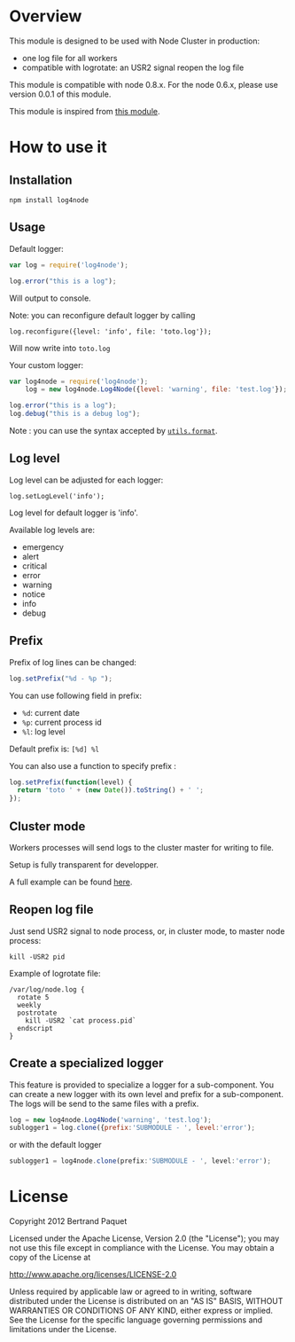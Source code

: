 # Overview

This module is designed to be used with Node Cluster in production:
* one log file for all workers
* compatible with logrotate: an USR2 signal reopen the log file

This module is compatible with node 0.8.x. For the node 0.6.x, please use version 0.0.1 of this module.

This module is inspired from [this module](https://github.com/visionmedia/log.js).

# How to use it

## Installation

    npm install log4node

## Usage

Default logger:
```js
var log = require('log4node');

log.error("this is a log");
```
Will output to console.

Note: you can reconfigure default logger by calling

    log.reconfigure({level: 'info', file: 'toto.log'});

Will now write into `toto.log`

Your custom logger:
```js
var log4node = require('log4node');
    log = new log4node.Log4Node({level: 'warning', file: 'test.log'});

log.error("this is a log");
log.debug("this is a debug log");
```

Note : you can use the syntax accepted by [`utils.format`](http://nodejs.org/api/util.html#util_util_format_format).

## Log level

Log level can be adjusted for each logger:

    log.setLogLevel('info');

Log level for default logger is 'info'.

Available log levels are:

* emergency
* alert
* critical
* error
* warning
* notice
* info
* debug

## Prefix

Prefix of log lines can be changed:

```js
log.setPrefix("%d - %p ");
```

You can use following field in prefix:
* `%d`: current date
* `%p`: current process id
* `%l`: log level

Default prefix is: `[%d] %l `

You can also use a function to specify prefix :

```js
log.setPrefix(function(level) {
  return 'toto ' + (new Date()).toString() + ' ';
});
```

## Cluster mode

Workers processes will send logs to the cluster master for writing to file.

Setup is fully transparent for developper.

A full example can be found [here](https://github.com/bpaquet/log4node/blob/master/test/cluster/test1.js).

## Reopen log file

Just send USR2 signal to node process, or, in cluster mode, to master node process:

    kill -USR2 pid

Example of logrotate file:

    /var/log/node.log {
      rotate 5
      weekly
      postrotate
        kill -USR2 `cat process.pid`
      endscript
    }

## Create a specialized logger
This feature is provided to specialize a logger for a sub-component.
You can create a new logger with its own level and prefix for a sub-component.
The logs will be send to the same files with a prefix.

```js
log = new log4node.Log4Node('warning', 'test.log');
sublogger1 = log.clone({prefix:'SUBMODULE - ', level:'error');
```

or with the default logger

```js
sublogger1 = log4node.clone(prefix:'SUBMODULE - ', level:'error');
```

# License

Copyright 2012 Bertrand Paquet

Licensed under the Apache License, Version 2.0 (the "License");
you may not use this file except in compliance with the License.
You may obtain a copy of the License at

   http://www.apache.org/licenses/LICENSE-2.0

Unless required by applicable law or agreed to in writing, software
distributed under the License is distributed on an "AS IS" BASIS,
WITHOUT WARRANTIES OR CONDITIONS OF ANY KIND, either express or implied.
See the License for the specific language governing permissions and
limitations under the License.
